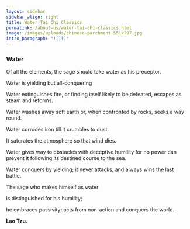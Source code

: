 ```yaml
---
layout: sidebar
sidebar_align: right
title: Water Tai Chi Classics
permalink: /about-us/water-tai-chi-classics.html
image: /images/uploads/chinese-parchment-551x297.jpg
intro_paragraph: "![]()"
---
```

### Water 

Of all the elements, the sage should take water as his preceptor. 

Water is yielding but all-conquering 

Water extinguishes fire, or finding itself likely to be defeated, escapes as steam and reforms. 

Water washes away soft earth or, when confronted by rocks, seeks a way round.

Water corrodes iron till it crumbles to dust. 

It saturates the atmosphere so that wind dies. 

Water gives way to obstacles with deceptive humility for no power can prevent it following its destined course to the sea. 

Water conquers by yielding; it never attacks, and always wins the last battle. 

The sage who makes himself as water 

is distinguished for his humility; 

he embraces passivity; acts from non-action and conquers the world.

**Lao Tzu.**